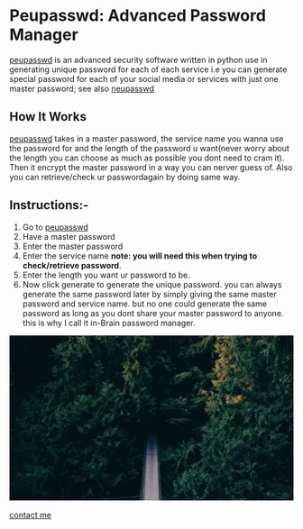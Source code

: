 
 
<h1>Peupasswd: Advanced Password Manager</h1>
<p><a href="https://devfemibadmus.herokuapp.com/peupasswd">peupasswd</a> is an advanced security software written in python use in generating unique password for each of each service i.e you can generate special password for each of your social media or services with just one master password; see also <a href="https://github.com/kcubeterm/neupasswd">neupasswd</a></p>

<h2>How It Works</h1>
<p><a href="https://devfemibadmus.herokuapp.com/peupasswd">peupasswd</a> takes in a master password, the service name you wanna use the password for and the length of the password u want(never worry about the length you can choose as much as possible you dont need to cram it). Then it encrypt the master password in a way you can nerver guess of. Also you can retrieve/check ur passwordagain by doing same way.</p>


<h2>Instructions:-</h2>
<ol>
<li>Go to <a href="https://devfemibadmus.herokuapp.com/peupasswd">peupasswd</a></li>
<li>Have a master password</li>
<li>Enter the master password</li>
<li>Enter the service name <strong>note: you will need this when trying to check/retrieve password</strong>.</li>
<li>Enter the length you want ur password to be.</li>
<li>Now click generate to generate the unique password. you can always generate the same password later by simply giving the same master password and service name. but no one could generate the same password as long as you dont share your master password to anyone. this is why I call it in-Brain password manager.</li>
</ol>
<img src="../images/peupasswd.jpg"/>
<br>
<p>
<a href="https://github.com/devfemibadmus">contact me</a>
</p>